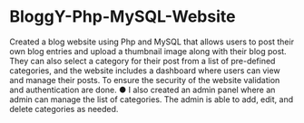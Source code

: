 # BloggY-Php-MySQL-Website
Created a blog website using Php and MySQL that allows users to post their own blog entries and upload a
thumbnail image along with their blog post. They can also select a category for their post from a list of
pre-defined categories, and the website includes a dashboard where users can view and manage their
posts. To ensure the security of the website validation and authentication are done.
● I also created an admin panel where an admin can manage the list of categories. The admin is able to add,
edit, and delete categories as needed.
